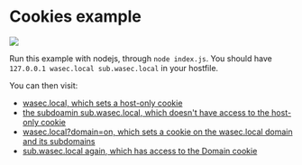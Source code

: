 # Cookies example

![](https://www.publicdomainpictures.net/pictures/10000/velka/33-1210498515t3lN.jpg)

Run this example with nodejs, through `node index.js`. You should have
`127.0.0.1 wasec.local sub.wasec.local` in your hostfile.

You can then visit:

* [wasec.local, which sets a host-only cookie](http://wasec.local:7888/)
* [the subdoamin sub.wasec.local, which doesn't have access to the host-only cookie](http://sub.wasec.local:7888/)
* [wasec.local?domain=on, which sets a cookie on the wasec.local domain and its subdomains](http://wasec.local:7888/?domain=on)
* [sub.wasec.local again, which has access to the Domain cookie](http://sub.wasec.local:7888/)
